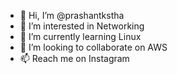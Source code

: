 - 👋 Hi, I’m @prashantkstha
- 👀 I’m interested in Networking
- 🌱 I’m currently learning Linux
- 💞️ I’m looking to collaborate on AWS
- 📫 Reach me on Instagram

<!---
prashantkstha/prashantkstha is a ✨ special ✨ repository because its `README.md` (this file) appears on your GitHub profile.
You can click the Preview link to take a look at your changes.
--->
